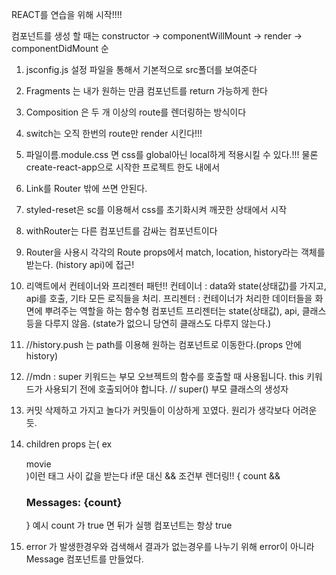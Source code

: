 REACT를 연습을 위해 시작!!!!

컴포넌트를 생성 할 때는 constructor -> componentWillMount -> render -> componentDidMount 순

1. jsconfig.js 설정 파일을 통해서 기본적으로 src폴더를 보여준다
2. Fragments 는 내가 원하는 만큼 컴포넌트를 return 가능하게 한다
3. Composition 은 두 개 이상의 route를 렌더링하는 방식이다
4. switch는 오직 한번의 route만 render 시킨다!!!
5. 파일이름.module.css 면 css를 global아닌 local하게 적용시킬 수 있다.!!! 물론 create-react-app으로 시작한 프로젝트 한도 내에서
6. Link를 Router 밖에 쓰면 안된다.
7. styled-reset은 sc를 이용해서 css를 초기화시켜 깨끗한 상태에서 시작
8. withRouter는 다른 컴포넌트를 감싸는 컴포넌트이다
9. Router을 사용시 각각의 Route props에서 match, location, history라는 객체를 받는다. (history api)에 접근!
10. 리액트에서 컨테이너와 프리젠터 패턴!!
    컨테이너 : data와 state(상태값)를 가지고, api를 호출, 기타 모든 로직들을 처리.
    프리젠터 : 컨테이너가 처리한 데이터들을 화면에 뿌려주는 역할을 하는 함수형 컴포넌트
    프리젠터는 state(상태값), api, 클래스 등을 다루지 않음. (state가 없으니 당연히 클래스도 다루지 않는다.)
11. //history.push 는 path를 이용해 원하는 컴포넌트로 이동한다.(props 안에 history)
12. //mdn : super 키워드는 부모 오브젝트의 함수를 호출할 때 사용됩니다. this 키워드가 사용되기 전에 호출되어야 합니다. // super() 부모 클래스의 생성자
13. 커밋 삭제하고 가지고 놀다가 커밋들이 이상하게 꼬였다. 원리가 생각보다 어려운듯.

14. children props 는( ex <Section>movie<Section> )이런 태그 사이 값을 받는다
    if문 대신 && 조건부 렌더링!! { count && <h1>Messages: {count}</h1>} 예시 count 가 true 면 뒤가 실행
    컴포넌트는 항상 true
15. error 가 발생한경우와 검색해서 결과가 없는경우를 나누기 위해 error이 아니라 Message 컴포넌트를 만들었다.
